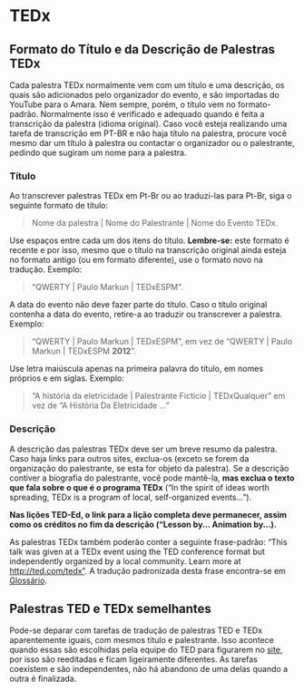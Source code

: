 # TEDx



## Formato do Título e da Descrição de Palestras TEDx

Cada palestra TEDx normalmente vem com um título e uma descrição, os quais são adicionados pelo organizador do evento, e são importadas do YouTube para o Amara. Nem sempre, porém, o título vem no formato-padrão. Normalmente isso é verificado e adequado quando é feita a transcrição da palestra (idioma original). Caso você esteja realizando uma tarefa de transcrição em PT-BR e não haja título na palestra, procure você mesmo dar um título à palestra ou contactar o organizador ou o palestrante, pedindo que sugiram um nome para a palestra.

### Título
Ao transcrever palestras TEDx em Pt-Br ou ao traduzi-las para Pt-Br, siga o seguinte formato de título:

> Nome da palestra | Nome do Palestrante | Nome do Evento TEDx.

Use espaços entre cada um dos itens do título. **Lembre-se:** este formato é recente e por isso, mesmo que o título na transcrição original ainda esteja no formato antigo (ou em formato diferente), use o formato novo na tradução. Exemplo:

> “QWERTY | Paulo Markun | TEDxESPM”.

A data do evento não deve fazer parte do título. Caso o título original contenha a data do evento, retire-a ao traduzir ou transcrever a palestra. Exemplo:

> “QWERTY | Paulo Markun | TEDxESPM”, em vez de “QWERTY | Paulo Markun | TEDxESPM **2012**”.

Use letra maiúscula apenas na primeira palavra do título, em nomes próprios e em siglas. Exemplo:

> “A história da eletricidade | Palestrante Fictício | TEDxQualquer” em vez de “A História Da Eletricidade ...”




### Descrição
A descrição das palestras TEDx deve ser um breve resumo da palestra. Caso haja links para outros sites, exclua-os (exceto se forem da organização do palestrante, se esta for objeto da palestra). Se a descrição contiver a biografia do palestrante, você pode mantê-la, **mas exclua o texto que fala sobre o que é o programa TEDx** (“In the spirit of ideas worth spreading, TEDx is a program of local, self-organized events…”).

**Nas lições TED-Ed, o link para a lição completa deve permanecer, assim como os créditos no fim da descrição (“Lesson by... Animation by...).**

As palestras TEDx também poderão conter a seguinte frase-padrão: “This talk was given at a TEDx event using the TED conference format but independently organized by a local community. Learn more at http://ted.com/tedx”. A tradução padronizada desta frase encontra-se em [Glossário](glossario.md).

## Palestras TED e TEDx semelhantes

Pode-se deparar com tarefas de tradução de palestras TED e TEDx aparentemente iguais, com mesmos título e palestrante. Isso acontece quando essas são escolhidas pela equipe do TED para figurarem no [site](www.ted.com), por isso são reeditadas e ficam ligeiramente diferentes. As tarefas coexistem e são independentes, não há abandono de uma delas quando a outra é finalizada.
